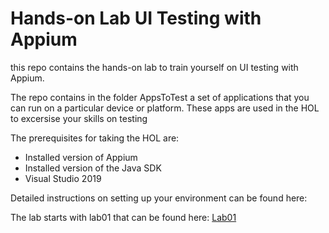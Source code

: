 # Hands-on Lab UI Testing with Appium

this repo contains the hands-on lab to train yourself on UI testing with Appium.

The repo contains in the folder AppsToTest a set of applications that you can run on a particular device or platform. These apps are used in the HOL to excersise your skills on testing

The prerequisites for taking the HOL are:

* Installed version of Appium
* Installed version of the Java SDK
* Visual Studio 2019

Detailed instructions on setting up your environment can be found here:

The lab starts with lab01 that can be found here: <a href="docslab-01.md">Lab01 </a>

